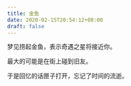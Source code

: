 ```yaml
---
title: 金鱼
date: 2020-02-15T20:54:12+08:00
draft: false
---
```


梦见捞起金鱼，表示奇遇之星将接近你。

最大的可能是在街上碰到旧友。

于是回忆的话匣子打开，忘记了时间的流逝。

